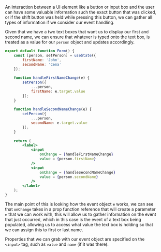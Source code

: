 An interaction between a UI element like a button or input box and the user can have some valuable information such the exact button that was clicked, or if the shift button was held while pressing this button, we can gather all types of information if we consider our event handling.

Given that we have a two text boxes that want us to display our first and second name, we can ensure that whatever is typed onto the text box, is treated as a value for our `person` object and updates accordingly.
```jsx
export default function Form() {
	const [person, setPerson] = useState({
		firstName: 'John',
		secondName: 'Cena'
	});
	
	function handleFirstNameChange(e) {
		setPerson({
			...person,
			firstName: e.target.value
		});
	}
	
	function handleSecondNameChange(e) {
		setPerson({
			...person,
			secondName: e.target.value
		});
	}
	
	return (
		<label>
			<input 
				onChange = {handleFirstNameChange}
				value = {person.firstName}
			/>
			<input
				onChange = {handleSecondNameChange}
				value = {person.secondName}
			/>
		</label>
	);
}
```

The main point of this is looking how the event object `e` works, we can see that `onChange` takes in a prop function reference that will create a parameter `e` that we can work with, this will allow us to gather information on the event that just occurred, which in this case is the event of a text box being populated, allowing us to access what value the text box is holding so that we can assign this to first or last name. 

Properties that we can grab with our event object are specified on the `<input>` tag, such as `value` and `name` (if it was there). 


